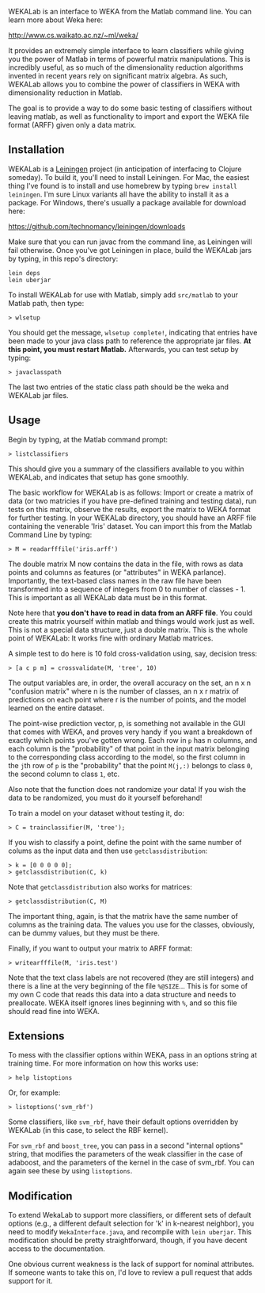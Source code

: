 WEKALab is an interface to WEKA from the Matlab command line.  You can learn more about Weka here:

http://www.cs.waikato.ac.nz/~ml/weka/

It provides an extremely simple interface to learn classifiers while giving you the power of Matlab in terms of powerful matrix manipulations.  This is incredibly useful, as so much of the dimensionality reduction algorithms invented in recent years rely on significant matrix algebra.  As such, WEKALab allows you to combine the power of classifiers in WEKA with dimensionality reduction in Matlab.

The goal is to provide a way to do some basic testing of classifiers without leaving matlab, as well as functionality to import and export the WEKA file format (ARFF) given only a data matrix.


## Installation

WEKALab is a [Leiningen](https://github.com/technomancy/leiningen) project (in anticipation of interfacing to Clojure someday).  To build it, you'll need to install Leiningen.  For Mac, the easiest thing I've found is to install and use homebrew by typing `brew install leiningen`.  I'm sure Linux variants all have the ability to install it as a package.  For Windows, there's usually a package available for download here:

https://github.com/technomancy/leiningen/downloads

Make sure that you can run javac from the command line, as Leiningen will fail otherwise.  Once you've got Leiningen in place, build the WEKALab jars by typing, in this repo's directory:

```
lein deps
lein uberjar
```

To install WEKALab for use with Matlab, simply add `src/matlab` to your Matlab path, then type:

```
> wlsetup
```

You should get the message, `wlsetup complete!`, indicating that entries have been made to your java class path to reference the appropriate jar files.  **At this point, you must restart Matlab.**  Afterwards, you can test setup by typing:

```
> javaclasspath
```

The last two entries of the static class path should be the weka and WEKALab jar files.

## Usage

Begin by typing, at the Matlab command prompt:

```
> listclassifiers
```

This should give you a summary of the classifiers available to you within WEKALab, and indicates that setup has gone smoothly.

The basic workflow for WEKALab is as follows:  Import or create a matrix of data (or two matricies if you have pre-defined training and testing data), run tests on this matrix, observe the results, export the matrix to WEKA format for further testing.  In your WEKALab directory, you should have an ARFF file containing the venerable 'Iris' dataset.  You can import this from the Matlab Command Line by typing:

```
> M = readarfffile('iris.arff')
```

The double matrix M now contains the data in the file, with rows as data points and columns as features (or "attributes" in WEKA parlance).  Importantly, the text-based class names in the raw file have been transformed into a sequence of integers from 0 to number of classes - 1.  This is important as all WEKALab data must be in this format.

Note here that **you don't have to read in data from an ARFF file**.  You could create this matrix yourself within matlab and things would work just as well.  This is not a special data structure, just a double matrix.  This is the whole point of WEKALab:  It works fine with ordinary Matlab matrices.

A simple test to do here is 10 fold cross-validation using, say, decision tress:

```
> [a c p m] = crossvalidate(M, 'tree', 10)
```

The output variables are, in order, the overall accuracy on the set, an n x n "confusion matrix" where n is the number of classes, an n x r matrix of predictions on each point where r is the number of points, and the model learned on the entire dataset.

The point-wise prediction vector, p, is something not available in the GUI that comes with WEKA, and proves very handy if you want a breakdown of exactly which points you've gotten wrong.  Each row in `p` has n columns, and each column is the "probability" of that point in the input matrix belonging to the corresponding class according to the model, so the first column in the `j`th row of `p` is the "probability" that the point `M(j,:)` belongs to class `0`, the second column to class `1`, etc.

Also note that the function does not randomize your data!  If you wish the data to be randomized, you must do it yourself beforehand!

To train a model on your dataset without testing it, do:

```
> C = trainclassifier(M, 'tree');
```

If you wish to classify a point, define the point with the same number of colums as the input data and then use `getclassdistribution`:

```
> k = [0 0 0 0 0];
> getclassdistribution(C, k)
```

Note that `getclassdistributio`n also works for matrices:

```
> getclassdistribution(C, M)
```

The important thing, again, is that the matrix have the same number of columns as the training data.  The values you use for the classes, obviously, can be dummy values, but they must be there.

Finally, if you want to output your matrix to ARFF format:

```
> writearfffile(M, 'iris.test')
```

Note that the text class labels are not recovered (they are still integers) and there is a line at the very beginning of the file `%@SIZE`...  This is for some of my own C code that reads this data into a data structure and needs to preallocate.  WEKA itself ignores lines beginning with `%`, and so this file should read fine into WEKA.

## Extensions

To mess with the classifier options within WEKA, pass in an options string at training time.  For more information on how this works use:

```
> help listoptions
```

Or, for example:

```
> listoptions('svm_rbf')
```

Some classifiers, like `svm_rbf`, have their default options overridden by WEKALab (in this case, to select the RBF kernel).

For `svm_rbf` and `boost_tree`, you can pass in a second "internal options" string, that modifies the parameters of the weak classifier in the case of adaboost, and the parameters of the kernel in the case of svm_rbf.  You can again see these by using `listoptions`.

## Modification

To extend WekaLab to support more classifiers, or different sets of default options (e.g., a different default selection for 'k' in k-nearest neighbor), you need to modify `WekaInterface.java`, and recompile with `lein uberjar`.  This modification should be pretty straightforward, though, if you have decent access to the documentation.

One obvious current weakness is the lack of support for nominal attributes.  If someone wants to take this on, I'd love to review a pull request that adds support for it.